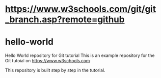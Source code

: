 # https://www.w3schools.com/git/git_branch.asp?remote=github
# hello-world
Hello World repository for Git tutorial
This is an example repository for the Git tutoial on https://www.w3schools.com

This repository is built step by step in the tutorial.
